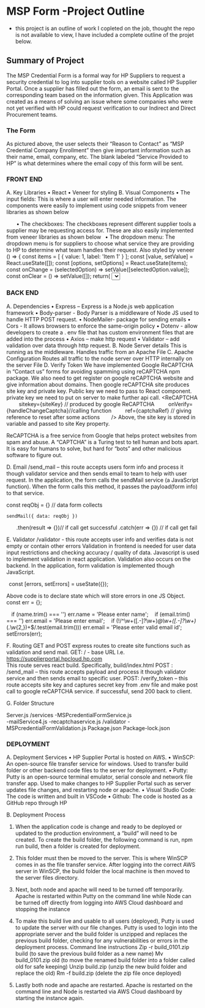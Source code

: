 
# MSP Form -Project Outline

* this project is an outline of work I copleted on the job, thought the repo is not available to view, I have included a complete outline of the projet below.


## Summary of Project

The MSP Credential Form is a formal way for HP Suppliers to request a security credential to log into supplier tools on a website called HP Supplier Portal. Once a supplier has filled out the form, an email is sent to the corresponding team based on the information given.
This Application was created as a means of solving an issue where some companies who were not yet verified with HP could request verification to our Indirect and Direct Procurement teams.



### The Form
 
As pictured above, the user selects their “Reason to Contact” as “MSP Credential Company Enrollment” then give important information such as their name, email, company, etc. The blank labeled “Service Provided to HP” is what determines where the email copy of this form will be sent.





### FRONT END
A. Key Libraries 
•	React 
•	Veneer for styling
B. Visual Components
•	The input fields: This is where a user will enter needed information. The components were easily to implement using code snippets from veneer libraries as shown below

       <TextBox
	defaultValue=”Value”
	label=”label”
	placeholder=”placeholder” /> 
•	The checkboxes: The checkboxes represent different supplier tools a supplier may be requesting access for. These are also easily implemented from veneer libraries as shown below
  
<Checkbox
  defaultChecked
  id="checkbox"
  label="Label"/>
•	The dropdown menu: The dropdown menu is for suppliers to choose what service they are providing to HP to determine what team handles their request. Also styled by veneer
  () => {
  const items = [
    { value: 1, label: 'Item 1' }
  ];
  const [value, setValue] = React.useState([]);
  const [options, setOptions] = React.useState(items);
  const onChange = (selectedOption) => setValue([selectedOption.value]);
  const onClear = () => setValue([]);
  return(
    <Select
      options={options}
      id="select-usage"
      label="Select"
      onChange={onChange}
      value={value}/>

### BACK END
A. Dependencies 
•	Express – Express is a Node.js web application framework 
•	Body-parser - Body Parser is a middleware of Node JS used to handle HTTP POST request. 
•	NodeMailer- package for sending emails 
•	Cors - It allows browsers to enforce the same-origin policy 
•	Dotenv - allow developers to create a . env file that has custom environment files that are added into the process 
•	Axios – make http request 
•	Validator – add validation over data through http request. 
B. Node Server details 
This is running as the middleware. Handles traffic from an Apache 
File
C. Apache Configuration 
Routes all traffic to the node server over HTTP internally on the server 
File
D. Verify Token 
We have implemented Google ReCAPTCHA in “Contact us” forms for avoiding spamming using reCAPTCHA npm package. 
We also need to get register on google reCAPTCHA website and give information about domains. Then google reCAPTCHA site produces site key and private key. Public key we need to pass to React component. private key we need to put on server to make further api call. 
<ReCAPTCHA 
          sitekey={siteKey} // produced by google ReCAPTCHA 
          onVerify={handleChangeCaptcha}//calling function 
          ref={captchaRef} // giving reference to reset after some actions 
        /> 
Above, the site key is stored in variable and passed to site Key property. 

ReCAPTCHA is a free service from Google that helps protect websites from spam and abuse. A “CAPTCHA” is a Turing test to tell human and bots apart. It is easy for humans to solve, but hard for “bots” and other malicious software to figure out. 

 

D. Email 
/send_mail – this route accepts users form info and process it though validator service and then sends email to team to help with user request.
In the application, the form calls the sendMail service (a JavaScript function). When the form calls this method, it passes the payload(form info) to that service.  
 
const reqObj = {} // data form collects 
       
	sendMail({ data: reqObj }) 
        .then(result => {})// if call get successful 
	.catch(err => {}) // if call get fail 
 


E. Validator 
/validator - this route accepts user info and verifies data is not empty or contain 		other errors 
Validation in frontend is needed for user data input restrictions and checking accuracy / quality of data. Javascript is used to implement validation in react application. Validation also occurs on the backend.
In the application, form validation is implemented though JavaScript.  
 
 
  const [errors, setErrors] = useState({}); 
 
Above code is to declare state which will store errors in one JS Object. 
    
   const err = {}; 
 
    if (name.trim() === '') err.name = 'Please enter name'; 
    if (email.trim() === '') err.email = 'Please enter email'; 
    if (!/^\w+([\.-]?\w+)*@\w+([\.-]?\w+)*(\.\w{2,})+$/.test(email.trim())) err.email = 'Please enter valid email id'; 
   setErrors(err); 
 

F. Routing 
GET and POST express routes to create site functions such as validation and send 		mail. 
GET: / - base URL I.e. https://supplierportal.hpcloud.hp.com  
This route serves react build. Specifically, build/index.html 
POST : /send_mail – this route accepts payload and process it though validator service and then sends email to specific user. 
POST: /verify_token – this route accepts site key and captures secret key from .env file and make post call to google reCAPTCHA service. if successful, send 200 back to client. 


G. Folder Structure

Server.js 
/services													-MSPcredentialFormService.js	
	-mailService4.js										-recaptchaservice.js 
/validator													-MSPcredentialFormValidation.js 
Package.json 
Package-lock.json 


### DEPLOYMENT

A.	Deployment Services
•	HP Supplier Portal is hosted on AWS.
•	WinSCP: An open-source file transfer service for windows. Used to transfer build folder or other backend code files to the server for deployment.
•	Putty: Putty is an open-source terminal emulator, serial console and network file transfer app. Used to make changes to HP Supplier Portal such as server updates file changes, and restarting node or apache.
•	Visual Studio Code: The code is written and built in VSCode
•	Github: The code is hosted as a GitHub repo through HP

B.	Deployment Process
1.	When the application code is change and ready to be deployed or updated to the production environment, a “build” will need to be created. To create the build folder, the following command is run, npm run build, then a folder is created for deployment.
 
2.	This folder must then be moved to the server. This is where WinSCP comes in as the file transfer service. After logging into the correct AWS server in WinSCP, the build folder the local machine is then moved to the server files directory.
 
3.	Next, both node and apache will need to be turned off temporarily. Apache is restarted within Putty on the command line while Node can be turned off directly from logging into AWS Cloud dashboard and stopping the instance
4.	To make this build live and usable to all users (deployed), Putty is used to update the server with our file changes. Putty is used to login into the appropriate server and the build folder is unzipped and replaces the previous build folder, checking for any vulnerabilities or errors in the deployment process.
Command line instructions
Zip -r build_0101.zip build (to save the previous build folder as a new name)
Mv build_0101.zip old (to move the renamed build folder into a folder called old for safe keeping) 
Unzip build.zip (unzip the new build folder and replace the old)
Rm -f build.zip (delete the zip file once deployed)

5.	Lastly both node and apache are restarted. Apache is restarted on the command line and Node is restarted via AWS Cloud dashboard by starting the instance again.
 


